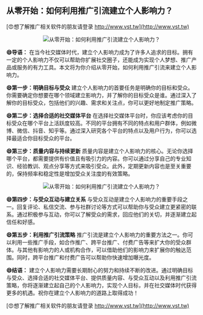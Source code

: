 ## **从零开始：如何利用推广引流建立个人影响力？**

[😍想了解推广相关软件的朋友请登录 http://www.vst.tw](http://www.vst.tw)

 <center><img src="https://vst.tw/MP4/tuiguang/png/1.png" alt="从零开始：如何利用推广引流建立个人影响力？"></center>

**😄导语：**
在当今社交媒体时代，建立个人影响力成为了许多人追求的目标。拥有一定的个人影响力不仅可以帮助你扩展社交圈子，还能成为实现个人梦想、推广产品或服务的有力工具。本文将为你介绍从零开始，如何利用推广引流来建立个人影响力。

**😄第一步：明确目标与受众**
建立个人影响力的首要任务是明确你的目标和受众。你需要确定你想要在哪个领域建立影响力，并了解你的目标受众是谁。通过深入了解你的目标受众，包括他们的兴趣、需求和关注点，你可以更好地制定推广策略。

**😄第二步：选择合适的社交媒体平台**
在选择社交媒体平台时，你应该考虑你的目标受众在哪个平台上活跃度较高。不同的平台拥有不同的特点和用户群体，例如微博、微信、抖音、知乎等。通过深入研究各个平台的特点以及用户行为，你可以选择最适合你目标受众的平台。

**😄第三步：质量内容与持续更新**
质量内容是建立个人影响力的核心。无论你选择哪个平台，都需要提供有价值且有吸引力的内容。你可以通过分享自己的专业知识、经验教训、观点分享等方式来吸引受众。此外，定期更新内容也是至关重要的，保持频率和稳定性是增加受众关注度的有效策略。

 <center><img src="https://vst.tw/MP4/tuiguang/png/8.png" alt="从零开始：如何利用推广引流建立个人影响力？"></center>

**😄第四步：与受众互动与建立关系**
与受众互动是建立个人影响力的重要手段之一。回复评论、私信交流、参与社群讨论等方式可以帮助你与受众建立更紧密的联系。通过积极参与互动，你可以了解受众的需求，回应他们的关切，并逐渐建立起信任和好感。

**😄第五步：利用推广引流策略**
推广引流是建立个人影响力的重要方法之一。你可以利用一些推广手段，如合作推广、跨平台推广、付费广告等来扩大你的受众群体。与其他有影响力的人或机构合作，可以借助他们的影响力来扩展你的触达范围。同时，跨平台推广和付费广告可以帮助你快速增加曝光度。

**😄结语：**
建立个人影响力需要长期耐心的努力和持续不断的改进。通过明确目标与受众、选择合适的社交媒体平台、提供质量内容、与受众互动以及利用推广引流策略，你将逐渐建立起自己的个人影响力，实现个人目标，并在社交媒体时代获得更多的机遇。祝你在建立个人影响力的道路上取得成功！

[😍想了解推广相关软件的朋友请登录 http://www.vst.tw](http://www.vst.tw)



